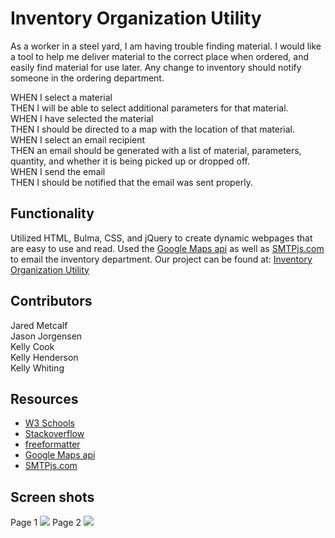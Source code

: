 # Inventory Organization Utility
As a worker in a steel yard, I am having trouble finding material. I would like a tool to help me deliver material to the correct place when ordered, and easily find material for use later.  Any change to inventory should notify someone in the ordering department.

WHEN I select a material  
THEN I will be able to select additional parameters for that material.  
WHEN I have selected the material  
THEN I should be directed to a map with the location of that material.  
WHEN I select an email recipient  
THEN an email should be generated with a list of material, parameters, quantity, and whether it is being picked up or dropped off.  
WHEN I send the email  
THEN I should be notified that the email was sent properly.  


## Functionality

Utilized HTML, Bulma, CSS, and jQuery to create dynamic webpages that are easy to use and read. Used the [Google Maps api](https://developers.google.com/maps) as well as [SMTPjs.com](https://www.smtpjs.com/) to email the inventory department. Our project can be found at: [Inventory Organization Utility](https://krcook1980.github.io/Inventory-Organization-Utility/)

## Contributors 
Jared Metcalf  
Jason Jorgensen  
Kelly Cook  
Kelly Henderson  
Kelly Whiting  

## Resources
- [W3 Schools](https://www.w3schools.com/)
- [Stackoverflow](https://stackoverflow.com/)
- [freeformatter](https://www.freeformatter.com/html-validator.html)
- [Google Maps api](https://developers.google.com/maps)
- [SMTPjs.com](https://www.smtpjs.com/)

## Screen shots
Page 1
<img src="https://github.com/krcook1980/Inventory-Organization-Utility/blob/main/assets/Pg1.JPG">
Page 2
<img src="https://github.com/krcook1980/Inventory-Organization-Utility/blob/main/assets/Pg2.JPG">
